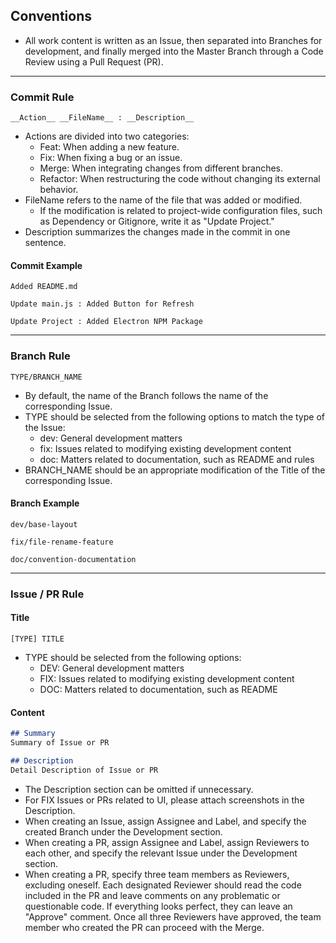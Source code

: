 ## Conventions
- All work content is written as an Issue, then separated into Branches for development, and finally merged into the Master Branch through a Code Review using a Pull Request (PR).

---

### Commit Rule
```
__Action__ __FileName__ : __Description__
```
- Actions are divided into two categories: 
  - Feat: When adding a new feature.
  - Fix: When fixing a bug or an issue.
  - Merge: When integrating changes from different branches.
  - Refactor: When restructuring the code without changing its external behavior.
- FileName refers to the name of the file that was added or modified.
  - If the modification is related to project-wide configuration files, such as Dependency or Gitignore, write it as "Update Project."
- Description summarizes the changes made in the commit in one sentence.

#### Commit Example
```
Added README.md
```
```
Update main.js : Added Button for Refresh
```
```
Update Project : Added Electron NPM Package
```

---

### Branch Rule
```
TYPE/BRANCH_NAME
```
- By default, the name of the Branch follows the name of the corresponding Issue.
- TYPE should be selected from the following options to match the type of the Issue:
  - dev: General development matters
  - fix: Issues related to modifying existing development content
  - doc: Matters related to documentation, such as README and rules
- BRANCH\_NAME should be an appropriate modification of the Title of the corresponding Issue.

#### Branch Example
```
dev/base-layout
```
```
fix/file-rename-feature
```
```
doc/convention-documentation
```

---

### Issue / PR Rule

#### Title
```
[TYPE] TITLE
```
- TYPE should be selected from the following options:
  - DEV: General development matters
  - FIX: Issues related to modifying existing development content
  - DOC: Matters related to documentation, such as README

####  Content
```markdown
## Summary
Summary of Issue or PR

## Description
Detail Description of Issue or PR
```
- The Description section can be omitted if unnecessary.
- For FIX Issues or PRs related to UI, please attach screenshots in the Description.
- When creating an Issue, assign Assignee and Label, and specify the created Branch under the Development section.
- When creating a PR, assign Assignee and Label, assign Reviewers to each other, and specify the relevant Issue under the Development section.
- When creating a PR, specify three team members as Reviewers, excluding oneself. Each designated Reviewer should read the code included in the PR and leave comments on any problematic or questionable code. If everything looks perfect, they can leave an "Approve" comment. Once all three Reviewers have approved, the team member who created the PR can proceed with the Merge.
